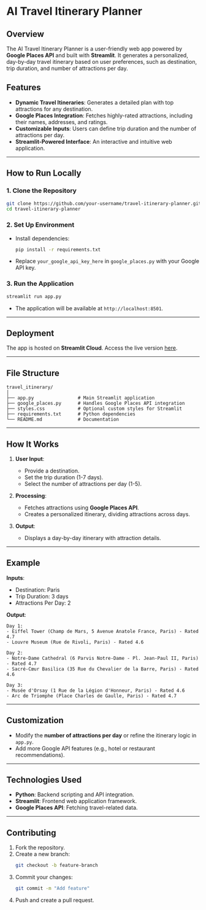 # **AI Travel Itinerary Planner**

## **Overview**
The AI Travel Itinerary Planner is a user-friendly web app powered by **Google Places API** and built with **Streamlit**. It generates a personalized, day-by-day travel itinerary based on user preferences, such as destination, trip duration, and number of attractions per day.

## **Features**
- **Dynamic Travel Itineraries**: Generates a detailed plan with top attractions for any destination.
- **Google Places Integration**: Fetches highly-rated attractions, including their names, addresses, and ratings.
- **Customizable Inputs**: Users can define trip duration and the number of attractions per day.
- **Streamlit-Powered Interface**: An interactive and intuitive web application.

---

## **How to Run Locally**

### **1. Clone the Repository**
```bash
git clone https://github.com/your-username/travel-itinerary-planner.git
cd travel-itinerary-planner
```

### **2. Set Up Environment**
- Install dependencies:
  ```bash
  pip install -r requirements.txt
  ```
- Replace `your_google_api_key_here` in `google_places.py` with your Google API key.

### **3. Run the Application**
```bash
streamlit run app.py
```

- The application will be available at `http://localhost:8501`.

---

## **Deployment**
The app is hosted on **Streamlit Cloud**. Access the live version [here](https://streamlit.io/cloud).

---

## **File Structure**
```
travel_itinerary/
│
├── app.py                # Main Streamlit application
├── google_places.py      # Handles Google Places API integration
├── styles.css            # Optional custom styles for Streamlit
├── requirements.txt      # Python dependencies
└── README.md             # Documentation
```

---

## **How It Works**
1. **User Input**:
   - Provide a destination.
   - Set the trip duration (1-7 days).
   - Select the number of attractions per day (1-5).

2. **Processing**:
   - Fetches attractions using **Google Places API**.
   - Creates a personalized itinerary, dividing attractions across days.

3. **Output**:
   - Displays a day-by-day itinerary with attraction details.

---

## **Example**
**Inputs**:
- Destination: Paris
- Trip Duration: 3 days
- Attractions Per Day: 2

**Output**:
```
Day 1:
- Eiffel Tower (Champ de Mars, 5 Avenue Anatole France, Paris) - Rated 4.7
- Louvre Museum (Rue de Rivoli, Paris) - Rated 4.6

Day 2:
- Notre-Dame Cathedral (6 Parvis Notre-Dame - Pl. Jean-Paul II, Paris) - Rated 4.7
- Sacré-Cœur Basilica (35 Rue du Chevalier de la Barre, Paris) - Rated 4.6

Day 3:
- Musée d'Orsay (1 Rue de la Légion d'Honneur, Paris) - Rated 4.6
- Arc de Triomphe (Place Charles de Gaulle, Paris) - Rated 4.7
```

---

## **Customization**
- Modify the **number of attractions per day** or refine the itinerary logic in `app.py`.
- Add more Google API features (e.g., hotel or restaurant recommendations).

---

## **Technologies Used**
- **Python**: Backend scripting and API integration.
- **Streamlit**: Frontend web application framework.
- **Google Places API**: Fetching travel-related data.

---

## **Contributing**
1. Fork the repository.
2. Create a new branch:
   ```bash
   git checkout -b feature-branch
   ```
3. Commit your changes:
   ```bash
   git commit -m "Add feature"
   ```
4. Push and create a pull request.
